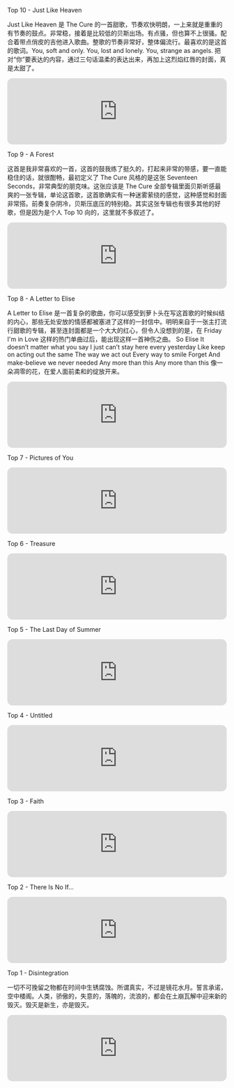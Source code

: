 
Top 10 - Just Like Heaven

Just Like Heaven 是 The Cure 的一首甜歌，节奏欢快明朗，一上来就是重重的有节奏的鼓点。非常稳，接着是比较低的贝斯出场。有点骚，但也算不上很骚。配合着带点俏皮的吉他进入歌曲。整歌的节奏非常好，整体偏流行。最喜欢的是这首的歌词。You, soft and only. You, lost and lonely. You, strange as angels. 把对“你”要表达的内容，通过三句话温柔的表达出来，再加上这烈焰红唇的封面，真是太甜了。

<iframe style="border-radius:12px" src="https://open.spotify.com/embed/track/76GlO5H5RT6g7y0gev86Nk?utm_source=generator" width="100%" height="152" frameBorder="0" allowfullscreen="" allow="autoplay; clipboard-write; encrypted-media; fullscreen; picture-in-picture" loading="lazy"></iframe>


Top 9 - A Forest

这首是我非常喜欢的一首，这首的鼓我练了挺久的，打起来非常的带感，要一直能稳住的话，就很酣畅，最初定义了 The Cure 风格的是这张 Seventeen Seconds，非常典型的朋克味。这张应该是 The Cure 全部专辑里面贝斯听感最爽的一张专辑，单论这首歌，这首歌确实有一种迷雾萦绕的感觉，这种感觉和封面非常搭。前奏复杂阴冷，贝斯压底压的特别稳。其实这张专辑也有很多其他的好歌，但是因为是个人 Top 10 向的，这里就不多叙述了。

<iframe style="border-radius:12px" src="https://open.spotify.com/embed/track/4Ud8b4RuD5NGQOdK2AGAUJ?utm_source=generator" width="100%" height="152" frameBorder="0" allowfullscreen="" allow="autoplay; clipboard-write; encrypted-media; fullscreen; picture-in-picture" loading="lazy"></iframe>


Top 8 - A Letter to Elise

A Letter to Elise 是一首复杂的歌曲，你可以感受到萝卜头在写这首歌的时候纠结的内心，那些无处安放的情感都被塞进了这样的一封信中。明明来自于一张主打流行甜歌的专辑，甚至连封面都是一个大大的红心，但令人没想到的是，在 Friday I'm in Love 这样的热门单曲过后，能出现这样一首神伤之曲。
So Elise
It doesn’t matter what you say
I just can’t stay here every yesterday
Like keep on acting out the same
The way we act out
Every way to smile
Forget
And make-believe we never needed
Any more than this
Any more than this
像一朵凋零的花，在爱人面前柔和的绽放开来。

<iframe style="border-radius:12px" src="https://open.spotify.com/embed/track/4DdXOLc1VMAY34ourCn1Xa?utm_source=generator" width="100%" height="152" frameBorder="0" allowfullscreen="" allow="autoplay; clipboard-write; encrypted-media; fullscreen; picture-in-picture" loading="lazy"></iframe>


Top 7 - Pictures of You

<iframe style="border-radius:12px" src="https://open.spotify.com/embed/track/1tuwC1Ob5vnYZhvg3zyzJg?utm_source=generator" width="100%" height="152" frameBorder="0" allowfullscreen="" allow="autoplay; clipboard-write; encrypted-media; fullscreen; picture-in-picture" loading="lazy"></iframe>


Top 6 - Treasure

<iframe style="border-radius:12px" src="https://open.spotify.com/embed/track/0JjpiLKBd8QqBu9gEV4lYV?utm_source=generator" width="100%" height="152" frameBorder="0" allowfullscreen="" allow="autoplay; clipboard-write; encrypted-media; fullscreen; picture-in-picture" loading="lazy"></iframe>

Top 5 - The Last Day of Summer

<iframe style="border-radius:12px" src="https://open.spotify.com/embed/track/589QTU4b7QS21hOMlYZJPe?utm_source=generator" width="100%" height="152" frameBorder="0" allowfullscreen="" allow="autoplay; clipboard-write; encrypted-media; fullscreen; picture-in-picture" loading="lazy"></iframe>

Top 4 - Untitled

<iframe style="border-radius:12px" src="https://open.spotify.com/embed/track/3KwSkeKjuTRSwcN5cGp2ym?utm_source=generator" width="100%" height="152" frameBorder="0" allowfullscreen="" allow="autoplay; clipboard-write; encrypted-media; fullscreen; picture-in-picture" loading="lazy"></iframe>

Top 3 - Faith

<iframe style="border-radius:12px" src="https://open.spotify.com/embed/track/79DE77tA2SOD92QuRedb5A?utm_source=generator" width="100%" height="152" frameBorder="0" allowfullscreen="" allow="autoplay; clipboard-write; encrypted-media; fullscreen; picture-in-picture" loading="lazy"></iframe>

Top 2 - There Is No If...
<iframe style="border-radius:12px" src="https://open.spotify.com/embed/track/5opIqOJfQ0T6W6YoR57Yhm?utm_source=generator" width="100%" height="152" frameBorder="0" allowfullscreen="" allow="autoplay; clipboard-write; encrypted-media; fullscreen; picture-in-picture" loading="lazy"></iframe>


Top 1 - Disintegration

一切不可挽留之物都在时间中生锈腐蚀。所谓真实，不过是镜花水月。誓言承诺，空中楼阁。人类，骄傲的，失意的，落魄的，流浪的，都会在土崩瓦解中迎来新的毁灭。毁灭是新生，亦是毁灭。

<iframe style="border-radius:12px" src="https://open.spotify.com/embed/track/3UhLbKTnEqjRiZyKhzkRyD?utm_source=generator" width="100%" height="152" frameBorder="0" allowfullscreen="" allow="autoplay; clipboard-write; encrypted-media; fullscreen; picture-in-picture" loading="lazy"></iframe>
